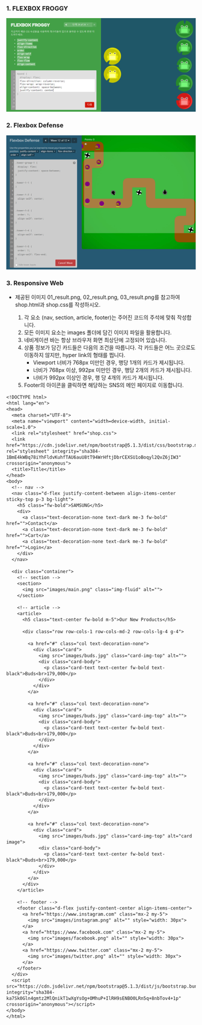 ### 1. FLEXBOX FROGGY

![image-20220208132944921](practice.assets/image-20220208132944921.png)



### 2. Flexbox Defense

![image-20220208142248058](practice.assets/image-20220208142248058.png)



### 3. Responsive Web

- 제공된 이미지 01_result.png, 02_result.png, 03_result.png를 참고하여 shop.html과 shop.css를 작성하시오.

  1. 각 요소 (nav, section, article, footer)는 주어진 코드의 주석에 맞춰 작성합니다.
  2. 모든 이미지 요소는 images 폴더에 담긴 이미지 파일을 활용합니다.
  3. 네비게이션 바는 항상 브라우저 화면 최상단에 고정되어 있습니다.
  4. 상품 정보가 담긴 카드들은 다음의 조건을 따릅니다. 각 카드들은 어느 곳으로도 이동하지 않지만, hyper link의 형태를 띕니다.
     - Viewport 너비가 768px 미만인 경우, 행당 1개의 카드가 제시됩니다. 
     - 너비가 768px 이상, 992px 미만인 경우, 행당 2개의 카드가 제시됩니다. 
     - 너비가 992px 이상인 경우, 행 당 4개의 카드가 제시됩니다.
  5. Footer의 아이콘을 클릭하면 해당하는 SNS의 메인 페이지로 이동합니다.

  

```
<!DOCTYPE html>
<html lang="en">
<head>
  <meta charset="UTF-8">
  <meta name="viewport" content="width=device-width, initial-scale=1.0">
  <link rel="stylesheet" href="shop.css">
  <link href="https://cdn.jsdelivr.net/npm/bootstrap@5.1.3/dist/css/bootstrap.min.css" rel="stylesheet" integrity="sha384-1BmE4kWBq78iYhFldvKuhfTAU6auU8tT94WrHftjDbrCEXSU1oBoqyl2QvZ6jIW3" crossorigin="anonymous">
  <title>Title</title>
</head>
<body>
  <!-- nav -->
  <nav class="d-flex justify-content-between align-items-center sticky-top p-3 bg-light">
    <h5 class="fw-bold">SAMSUNG</h5>
    <div>
      <a class="text-decoration-none text-dark me-3 fw-bold" href="">Contact</a>
      <a class="text-decoration-none text-dark me-3 fw-bold" href="">Cart</a>
      <a class="text-decoration-none text-dark me-3 fw-bold" href="">Login</a>
    </div>
  </nav>

  <div class="container">
    <!-- section -->
    <section>
      <img src="images/main.png" class="img-fluid" alt="">
    </section>

    <!-- article -->
    <article>
      <h5 class="text-center fw-bold m-5">Our New Products</h5>
      
      <div class="row row-cols-1 row-cols-md-2 row-cols-lg-4 g-4">
        
        <a href="#" class="col text-decoration-none">
          <div class="card">
            <img src="images/buds.jpg" class="card-img-top" alt="">
            <div class="card-body">
              <p class="card-text text-center fw-bold text-black">Buds<br>179,000</p>
            </div>
          </div>
        </a>

        <a href="#" class="col text-decoration-none">
          <div class="card">
            <img src="images/buds.jpg" class="card-img-top" alt="">
            <div class="card-body">
              <p class="card-text text-center fw-bold text-black">Buds<br>179,000</p>
            </div>
          </div>
        </a>

        <a href="#" class="col text-decoration-none">
          <div class="card">
            <img src="images/buds.jpg" class="card-img-top" alt="">
            <div class="card-body">
              <p class="card-text text-center fw-bold text-black">Buds<br>179,000</p>
            </div>
          </div>
        </a>

        <a href="#" class="col text-decoration-none">
          <div class="card">
            <img src="images/buds.jpg" class="card-img-top" alt="card image">
            <div class="card-body">
              <p class="card-text text-center fw-bold text-black">Buds<br>179,000</p>
            </div>
          </div>
        </a>
      </div>
    </article>

    <!-- footer -->
    <footer class="d-flex justify-content-center align-items-center">
      <a href="https://www.instagram.com" class="mx-2 my-5">
        <img src="images/instagram.png" alt="" style="width: 30px">
      </a>
      <a href="https://www.facebook.com" class="mx-2 my-5">
        <img src="images/facebook.png" alt="" style="width: 30px">
      </a>
      <a href="https://www.twitter.com" class="mx-2 my-5">
        <img src="images/twitter.png" alt="" style="width: 30px">
      </a>
    </footer>
  </div>
  <script src="https://cdn.jsdelivr.net/npm/bootstrap@5.1.3/dist/js/bootstrap.bundle.min.js" integrity="sha384-ka7Sk0Gln4gmtz2MlQnikT1wXgYsOg+OMhuP+IlRH9sENBO0LRn5q+8nbTov4+1p" crossorigin="anonymous"></script>
</body>
</html>
```

